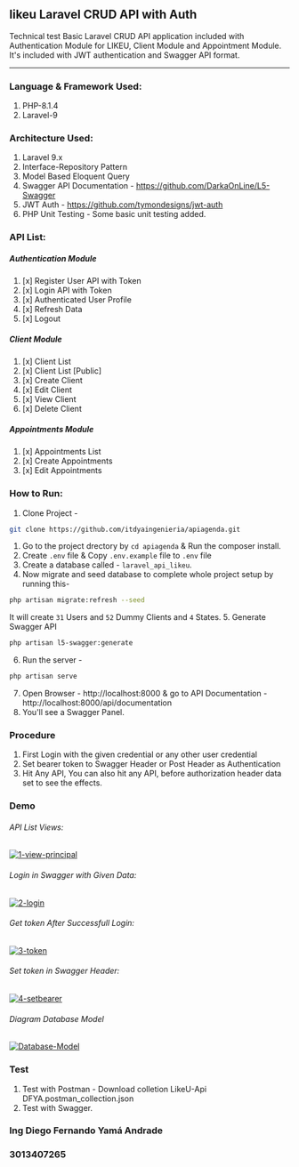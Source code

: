## likeu Laravel CRUD API with Auth
Technical test Basic Laravel CRUD API application included with Authentication Module for LIKEU, Client Module and Appointment Module. It's included with JWT authentication and Swagger API format.

----

### Language & Framework Used:
1. PHP-8.1.4
1. Laravel-9

### Architecture Used:
1. Laravel 9.x
1. Interface-Repository Pattern
1. Model Based Eloquent Query
1. Swagger API Documentation - https://github.com/DarkaOnLine/L5-Swagger
1. JWT Auth - https://github.com/tymondesigns/jwt-auth
1. PHP Unit Testing - Some basic unit testing added.

### API List:
##### Authentication Module
1. [x] Register User API with Token
1. [x] Login API with Token
1. [x] Authenticated User Profile
1. [x] Refresh Data
1. [x] Logout

##### Client Module
1. [x] Client List
1. [x] Client List [Public]
1. [x] Create Client
1. [x] Edit Client
1. [x] View Client
1. [x] Delete Client

##### Appointments Module
1. [x] Appointments List
1. [x] Create Appointments
1. [x] Edit Appointments


### How to Run:
1. Clone Project - 

```bash
git clone https://github.com/itdyaingenieria/apiagenda.git
```
1. Go to the project drectory by `cd apiagenda` & Run the composer install.
2. Create `.env` file & Copy `.env.example` file to `.env` file
3. Create a database called - `laravel_api_likeu`.
4. Now migrate and seed database to complete whole project setup by running this-
``` bash
php artisan migrate:refresh --seed
```
It will create `31` Users and `52` Dummy Clients and `4`  States.
5. Generate Swagger API
``` bash
php artisan l5-swagger:generate
```
6. Run the server -
``` bash
php artisan serve
```
7. Open Browser -
http://localhost:8000 & go to API Documentation -
http://localhost:8000/api/documentation
8. You'll see a Swagger Panel.


### Procedure
1. First Login with the given credential or any other user credential
1. Set bearer token to Swagger Header or Post Header as Authentication
1. Hit Any API, You can also hit any API, before authorization header data set to see the effects.


### Demo 

###### API List Views:
<a href="https://ibb.co/XpqWByf"><img src="https://i.ibb.co/sQZgS5p/1-view-principal.png" alt="1-view-principal" border="0"></a>

###### Login in Swagger with Given Data:
<a href="https://ibb.co/L9H6FMp"><img src="https://i.ibb.co/dkx6TSK/2-login.png" alt="2-login" border="0"></a>


###### Get token After Successfull Login:
<a href="https://ibb.co/FBHFSqC"><img src="https://i.ibb.co/p3hStr5/3-token.png" alt="3-token" border="0"></a>

###### Set token in Swagger Header:
<a href="https://ibb.co/f2p40rc"><img src="https://i.ibb.co/0cMhJYw/4-setbearer.png" alt="4-setbearer" border="0"></a>

###### Diagram Database Model
<a href="https://ibb.co/ypc7rkL"><img src="https://i.ibb.co/MfxQm1q/Database-Model.png" alt="Database-Model" border="0"></a>


### Test
1. Test with Postman - Download colletion LikeU-Api DFYA.postman_collection.json
1. Test with Swagger.



### Ing Diego Fernando Yamá Andrade
### 3013407265
